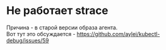 # Не работает strace
Причина - в старой версии образа агента. \
Вот тут это обсуждается - https://github.com/aylei/kubectl-debug/issues/59

